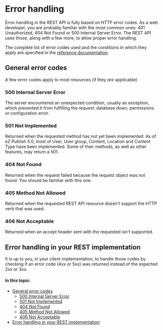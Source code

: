 # Error handling

Error handling in the REST API is fully based on HTTP error codes. As a web developer, you are probably familiar with the most common ones: 401 Unauthorized, 404 Not Found or 500 Internal Server Error. The REST API uses those, along with a few more, to allow proper error handling.

The complete list of error codes used and the conditions in which they apply are specified in the [reference documentation](https://github.com/ezsystems/ezpublish-kernel/blob/master/doc/specifications/rest/REST-API-V2.rst).

## General error codes

A few error codes apply to most resources (if they *are* applicable)

### 500 Internal Server Error

The server encountered an unexpected condition, usually an exception, which prevented it from fulfilling the request: database down, permissions or configuration error.

### 501 Not Implemented

Returned when the requested method has not yet been implemented. As of eZ Publish 5.0, most of User, User group, Content, Location and Content Type have been implemented. Some of their methods, as well as other features, may return a 501.

### 404 Not Found

Returned when the request failed because the request object was not found. You should be familiar with this one.

### 405 Method Not Allowed

Returned when the requested REST API resource doesn't support the HTTP verb that was used.

### 406 Not Acceptable

Returned when an accept header sent with the requested isn't supported.

## Error handling in your REST implementation

It is up to you, in your client implementation, to handle those codes by checking if an error code (4xx or 5xx) was returned instead of the expected 2xx or 3xx.

#### In this topic:

-   [General error codes](#Errorhandling-Generalerrorcodes)
    -   [500 Internal Server Error](#Errorhandling-500InternalServerError)
    -   [501 Not Implemented](#Errorhandling-501NotImplemented)
    -   [404 Not Found](#Errorhandling-404NotFound)
    -   [405 Method Not Allowed](#Errorhandling-405MethodNotAllowed)
    -   [406 Not Acceptable](#Errorhandling-406NotAcceptable)
-   [Error handling in your REST implementation](#Errorhandling-ErrorhandlinginyourRESTimplementation)


